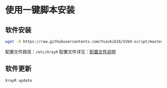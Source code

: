 # 使用一键脚本安装

## 软件安装

```bash
wget -N https://raw.githubusercontents.com/Yuzuki616/V2bX-script/master/install.sh && bash install.sh
```

配置文件路径：`/etc/XrayR` 配置文件详见：[配置文件说明](../../xrayr-pei-zhi-wen-jian-shuo-ming/config.md)

## 软件更新

```bash
XrayR update
```
